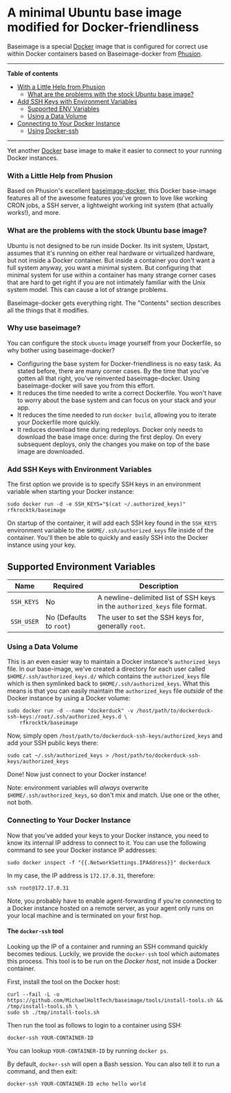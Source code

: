 # A minimal Ubuntu base image modified for Docker-friendliness

Baseimage is a special [Docker](https://www.docker.com) image that is configured for correct use within Docker containers based on Baseimage-docker from [Phusion](https://registry.hub.docker.com/u/phusion/baseimage/).

-----------------------------------------


**Table of contents**

 * [With a Little Help from Phusion](#phusion)
   * [What are the problems with the stock Ubuntu base image?](#stock_problems)
 * [Add SSH Keys with Environment Variables](#inspecting)
   * [Supported ENV Variables](#supported_env)
   * [Using a Data Volume](#ssh_data_volume)
 * [Connecting to Your Docker Instance](#login_ssh)
   * [Using Docker-ssh](#docker_ssh)

-----------------------------------------
Yet another [Docker](http://docker.io) base image to make it easier to connect to your
running Docker instances.

<a name="phusion"></a>
### With a Little Help from Phusion

Based on Phusion's excellent [baseimage-docker](https://github.com/phusion/baseimage-docker),
this Docker base-image features all of the awesome features you've grown to love like
working CRON jobs, a SSH server, a lightweight working init system (that actually works!),
and more.

<a name="stock_problems"></a>
### What are the problems with the stock Ubuntu base image?

Ubuntu is not designed to be run inside Docker. Its init system, Upstart, assumes that it's running on either real hardware or virtualized hardware, but not inside a Docker container. But inside a container you don't want a full system anyway, you want a minimal system. But configuring that minimal system for use within a container has many strange corner cases that are hard to get right if you are not intimately familiar with the Unix system model. This can cause a lot of strange problems.

Baseimage-docker gets everything right. The "Contents" section describes all the things that it modifies.

<a name="why_use"></a>
### Why use baseimage?

You can configure the stock `ubuntu` image yourself from your Dockerfile, so why bother using baseimage-docker?

 * Configuring the base system for Docker-friendliness is no easy task. As stated before, there are many corner cases. By the time that you've gotten all that right, you've reinvented baseimage-docker. Using baseimage-docker will save you from this effort.
 * It reduces the time needed to write a correct Dockerfile. You won't have to worry about the base system and can focus on your stack and your app.
 * It reduces the time needed to run `docker build`, allowing you to iterate your Dockerfile more quickly.
 * It reduces download time during redeploys. Docker only needs to download the base image once: during the first deploy. On every subsequent deploys, only the changes you make on top of the base image are downloaded.

<a name="add_ssh"></a>
### Add SSH Keys with Environment Variables

The first option we provide is to specify SSH keys in an environment variable when starting
your Docker instance:

    sudo docker run -d -e SSH_KEYS="$(cat ~/.authorized_keys)" rfkrocktk/baseimage

On startup of the container, it will add each SSH key found in the `SSH_KEYS`
environment variable to the `$HOME/.ssh/authorized_keys` file inside of the container. You'll
then be able to quickly and easily SSH into the Docker instance using your key.

<a name="supported_env"></a>
## Supported Environment Variables

| Name | Required | Description |
|------|----------|-------------|
| `SSH_KEYS` | No | A newline-delimited list of SSH keys in the `authorized_keys` file format. |
| `SSH_USER` | No (Defaults to `root`) | The user to set the SSH keys for, generally `root`. |

<a name="ssh_data_volume"></a>
### Using a Data Volume

This is an even easier way to maintain a Docker instance's `authorized_keys` file. In our base-image,
we've created a directory for each user called `$HOME/.ssh/authorized_keys.d/` which contains the `authorized_keys` file which is then symlinked back to `$HOME/.ssh/authorized_keys`. What this means
is that you can easily maintain the `authorized_keys` file _outside_ of the Docker instance by using
a Docker volume:

    sudo docker run -d --name "dockerduck" -v /host/path/to/dockerduck-ssh-keys:/root/.ssh/authorized_keys.d \
        rfkrocktk/baseimage

Now, simply open `/host/path/to/dockerduck-ssh-keys/authorized_keys` and add your SSH public keys there:

    sudo cat ~/.ssh/authorized_keys > /host/path/to/dockerduck-ssh-keys/authorized_keys

Done! Now just connect to your Docker instance!

Note: environment variables will _always_ overwrite `$HOME/.ssh/authorized_keys`, so don't mix and match. Use one or the other, not both.

<a name="login_ssh"></a>

### Connecting to Your Docker Instance

Now that you've added your keys to your Docker instance, you need to know its internal IP address to
connect to it. You can use the following command to see your Docker instance IP addresses:

    sudo docker inspect -f "{{.NetworkSettings.IPAddress}}" dockerduck

In my case, the IP address is `172.17.0.31`, therefore:

    ssh root@172.17.0.31

Note, you probably have to enable agent-forwarding if you're connecting to a Docker instance
hosted on a remote server, as your agent only runs on your local machine and is terminated on
your first hop.

<a name="docker_ssh"></a>
#### The `docker-ssh` tool

Looking up the IP of a container and running an SSH command quickly becomes tedious. Luckily, we provide the `docker-ssh` tool which automates this process. This tool is to be run on the *Docker host*, not inside a Docker container.

First, install the tool on the Docker host:

    curl --fail -L -o https://github.com/MichaelHoltTech/baseimage/tools/install-tools.sh && /tmp/install-tools.sh \
    sudo sh ./tmp/install-tools.sh

Then run the tool as follows to login to a container using SSH:

    docker-ssh YOUR-CONTAINER-ID

You can lookup `YOUR-CONTAINER-ID` by running `docker ps`.

By default, `docker-ssh` will open a Bash session. You can also tell it to run a command, and then exit:

    docker-ssh YOUR-CONTAINER-ID echo hello world

